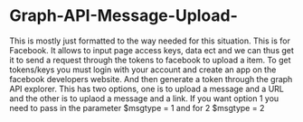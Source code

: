 # Graph-API-Message-Upload-
This is mostly just formatted to the way needed for this situation. This is for Facebook. It allows to input page access keys, data ect and we can thus get it to send a request through the tokens to facebook to upload a item. To get tokens/keys you must login with your account and create an app on the facebook developers website. And then generate a token through the graph API explorer.
This has two options, one is to upload a message and a URL and the other is to uplaod a message and a link. 
If you want option 1 you need to pass in the parameter $msgtype = 1 and for 2 $msgtype = 2
